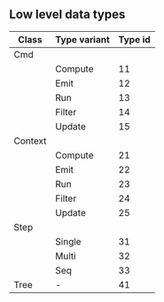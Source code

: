 ## Low level data types

| Class   | Type variant | Type id |
| ------- | ------------ | ------- |
| Cmd     |              |         |
|         | Compute      | 11      |
|         | Emit         | 12      |
|         | Run          | 13      |
|         | Filter       | 14      |
|         | Update       | 15      |
| Context |              |         |
|         | Compute      | 21      |
|         | Emit         | 22      |
|         | Run          | 23      |
|         | Filter       | 24      |
|         | Update       | 25      |
| Step    |              |         |
|         | Single       | 31      |
|         | Multi        | 32      |
|         | Seq          | 33      |
| Tree    | -            | 41      |
